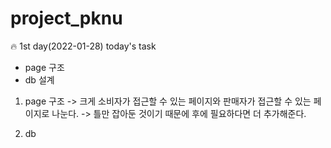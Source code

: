 # project_pknu
🔥 1st day(2022-01-28)
today's task
- page 구조 
- db 설계

1) page 구조
-> 크게 소비자가 접근할 수 있는 페이지와 판매자가 접근할 수 있는 페이지로 나눈다.
-> 틀만 잡아둔 것이기 때문에 후에 필요하다면 더 추가해준다.

2) db
